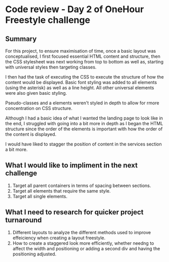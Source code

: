 # Code review - Day 2 of OneHour Freestyle challenge

## Summary

For this project, to ensure maximisation of time, once a basic layout was conceptualised, I first focused essential HTML content and structure, then the CSS stylesheet was next working from top to bottom as well as, starting with universal styles then targeting classes.

I then had the task of executing the CSS to execute the structure of how the content would be displayed. Basic font styling was added to all elements (using the asterisk) as well as a line height. All other universal elements were also given basic styling.

Pseudo-classes and a elements weren't styled in depth to allow for rmore concentration on CSS structure.

Although I had a basic idea of what I wanted the landing page to look like in the end, I struggled with going into a bit more in depth as I began the HTML structure since the order of the elements is important with how the order of the content is displayed.

I would have liked to stagger the position of content in the services section a bit more.

## What I would like to impliment in the next challenge

1. Target all parent containers in terms of spacing between sections.
2. Target all elements that require the same style.
3. Target all single elements.

## What I need to research for quicker project turnaround

1. Different layouts to analyze the different methods used to improve effeiciency when creating a layout freestyle.
2. How to create a staggered look more efficiently, whether needng to affect the width and positioning or adding a second div and having the positioning adjusted.
